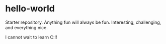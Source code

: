 # hello-world
Starter repository. Anything fun will always be fun. Interesting, challenging, and everything nice.

I cannot wait to learn C:!!
